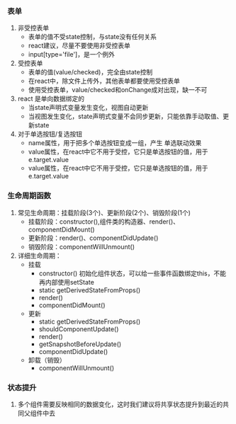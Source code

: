 ### 表单

1. 非受控表单
   - 表单的值不受state控制，与state没有任何关系
   - react建议，尽量不要使用非受控表单
   - input[type='file']，是一个例外
2. 受控表单
   - 表单的值(value/checked)，完全由state控制
   - 在react中，除文件上传外，其他表单都要使用受控表单
   - 使用受控表单，value/checked和onChange成对出现，缺一不可
3. react 是单向数据绑定的
   - 当state声明式变量发生变化，视图自动更新
   - 当视图发生变化，state声明式变量不会同步更新，只能依靠手动取值、更新state
4. 对于单选按钮/复选按钮
   -  name属性，用于把多个单选按钮变成一组，产生 单选联动效果
   -  value属性，在react中它不用于受控，它只是单选按钮的值，用于e.target.value
   -  value属性，在react中它不用于受控，它只是单选按钮的值，用于e.target.value

### 生命周期函数

1. 常见生命周期：挂载阶段(3个)、更新阶段(2个)、销毁阶段(1个)
   - 挂载阶段：constructor(),组件类的构造器、render()、componentDidMount()
   - 更新阶段：render()、componentDidUpdate()
   - 销毁阶段：componentWillUnmount()
2. 详细生命周期：
   - 挂载
     - constructor() 初始化组件状态，可以给一些事件函数绑定this，不能再内部使用setState
     - static getDerivedStateFromProps()
     - render()
     - componentDidMount()
   - 更新
     - static getDerivedStateFromProps()
     - shouldComponentUpdate()
     - render()
     - getSnapshotBeforeUpdate()
     - componentDidUpdate()
   - 卸载（销毁）
     - componentWillUnmount()

### 状态提升

1. 多个组件需要反映相同的数据变化，这时我们建议将共享状态提升到最近的共同父组件中去